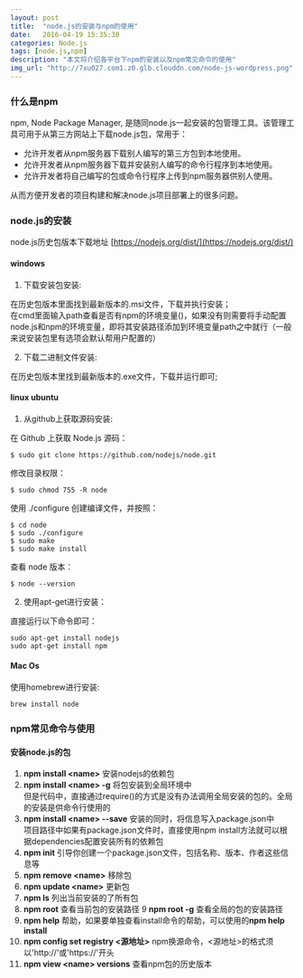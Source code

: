 ```yaml
---
layout: post
title:  "node.js的安装与npm的使用"
date:   2016-04-19 15:35:30
categories: Node.js
tags: [node.js,npm]
description: "本文将介绍各平台下npm的安装以及npm常见命令的使用"
img_url: "http://7xu027.com1.z0.glb.clouddn.com/node-js-wordpress.png"
---
```


### 什么是npm
npm, Node Package Manager, 是随同node.js一起安装的包管理工具。该管理工具可用于从第三方网站上下载node.js包，常用于：

+ 允许开发者从npm服务器下载别人编写的第三方包到本地使用。
+ 允许开发者从npm服务器下载并安装别人编写的命令行程序到本地使用。
+ 允许开发者将自己编写的包或命令行程序上传到npm服务器供别人使用。

从而方便开发者的项目构建和解决node.js项目部署上的很多问题。
<!-- more -->

### node.js的安装

node.js历史包版本下载地址 [https://nodejs.org/dist/](https://nodejs.org/dist/)

#### windows

1. 下载安装包安装:

在历史包版本里面找到最新版本的.msi文件，下载并执行安装；
<br/>在cmd里面输入path查看是否有npm的环境变量()，如果没有则需要将手动配置node.js和npm的环境变量，即将其安装路径添加到环境变量path之中就行（一般来说安装包里有选项会默认帮用户配置的）

2. 下载二进制文件安装:

在历史包版本里找到最新版本的.exe文件，下载并运行即可;

#### linux ubuntu

1. 从github上获取源码安装:

在 Github 上获取 Node.js 源码：

    $ sudo git clone https://github.com/nodejs/node.git

修改目录权限：

    $ sudo chmod 755 -R node

使用 ./configure 创建编译文件，并按照：

    $ cd node
    $ sudo ./configure
    $ sudo make
    $ sudo make install

查看 node 版本：

    $ node --version

2. 使用apt-get进行安装：

直接运行以下命令即可：

    sudo apt-get install nodejs
    sudo apt-get install npm


#### Mac Os

使用homebrew进行安装:

    brew install node

### npm常见命令与使用

#### 安装node.js的包

1. **npm install &lt;name&gt;**  安装nodejs的依赖包
2. **npm install &lt;name&gt; -g**  将包安装到全局环境中
<br/>但是代码中，直接通过require()的方式是没有办法调用全局安装的包的。全局的安装是供命令行使用的
3. **npm install &lt;name&gt; --save**  安装的同时，将信息写入package.json中
<br/>项目路径中如果有package.json文件时，直接使用npm install方法就可以根据dependencies配置安装所有的依赖包
4. **npm init**  引导你创建一个package.json文件，包括名称、版本、作者这些信息等
5. **npm remove &lt;name&gt;** 移除包
6. **npm update &lt;name&gt;** 更新包
7. **npm ls** 列出当前安装的了所有包
8. **npm root** 查看当前包的安装路径
9 **npm root -g**  查看全局的包的安装路径
10. **npm help**  帮助，如果要单独查看install命令的帮助，可以使用的**npm help install**
11. **npm config set registry &lt;源地址&gt;** npm换源命令，&lt;源地址&gt;的格式须以'http://'或'https://'开头
12. **npm view &lt;name&gt; versions** 查看npm包的历史版本
